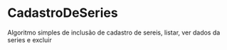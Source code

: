 # CadastroDeSeries
Algoritmo simples de inclusão de cadastro de sereis, listar, ver dados da series e excluir 
